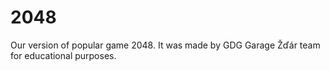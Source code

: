 # 2048
Our version of popular game 2048. It was made by GDG Garage Žďár team for educational purposes. 
